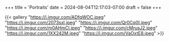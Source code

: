 +++
title = 'Portraits'
date = 2024-08-04T12:17:03-07:00
draft = false
+++

{{< gallery "https://i.imgur.com/ADfqWOC.jpeg" "https://i.imgur.com/2073sxl.jpeg" "https://i.imgur.com/Qr0Cq0I.jpeg" "https://i.imgur.com/m0AHmCl.jpeg" "https://i.imgur.com/cMrusJ2.jpeg" "https://i.imgur.com/1XX242M.jpeg" "https://i.imgur.com/VaOxtE8.jpeg" >}}